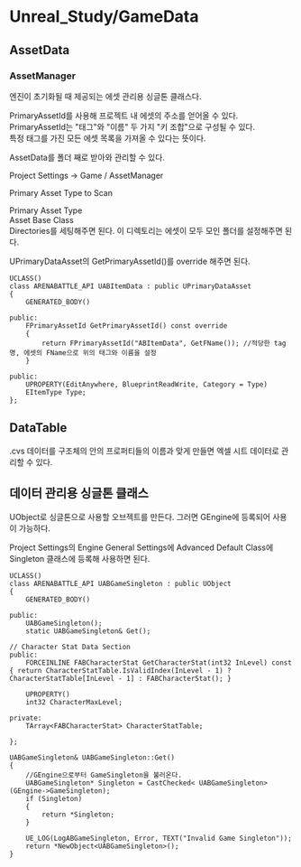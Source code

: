 # Unreal_Study/GameData


## AssetData

### AssetManager

엔진이 초기화될 때 제공되는 에셋 관리용 싱글톤 클래스다.

PrimaryAssetId를 사용해 프로젝트 내 에셋의 주소를 얻어올 수 있다.  
PrimaryAssetId는 "태그"와 "이름" 두 가지 "키 조합"으로 구성될 수 있다.  
특정 태그를 가진 모든 에셋 목록을 가져올 수 있다는 뜻이다.  

AssetData를 폴더 째로 받아와 관리할 수 있다.

Project Settings -> Game / AssetManager 

Primary Asset Type to Scan

Primary Asset Type  
Asset Base Class  
Directories를 세팅해주면 된다. 이 디렉토리는 에셋이 모두 모인 폴더를 설정해주면 된다.


UPrimaryDataAsset의 GetPrimaryAssetId()를 override 해주면 된다. 
```
UCLASS()
class ARENABATTLE_API UABItemData : public UPrimaryDataAsset
{
	GENERATED_BODY()
	
public:
	FPrimaryAssetId GetPrimaryAssetId() const override
	{
		return FPrimaryAssetId("ABItemData", GetFName()); //적당한 tag 명, 에셋의 FName으로 위의 태그와 이름을 설정
	}
	
public:
	UPROPERTY(EditAnywhere, BlueprintReadWrite, Category = Type)
	EItemType Type;
};
```


## DataTable

.cvs 데이터를 구조체의 안의 프로퍼티들의 이름과 맞게 만들면 엑셀 시트 데이터로 관리할 수 있다.

## 데이터 관리용 싱글톤 클래스

UObject로 싱글톤으로 사용할 오브젝트를 만든다. 그러면 GEngine에 등록되어 사용이 가능하다.

Project Settings의 Engine General Settings에 Advanced Default Class에 Singleton 클래스에 등록해 사용하면 된다.

```
UCLASS()
class ARENABATTLE_API UABGameSingleton : public UObject
{
	GENERATED_BODY()
	
public:
	UABGameSingleton();
	static UABGameSingleton& Get();

// Character Stat Data Section
public:
	FORCEINLINE FABCharacterStat GetCharacterStat(int32 InLevel) const { return CharacterStatTable.IsValidIndex(InLevel - 1) ? CharacterStatTable[InLevel - 1] : FABCharacterStat(); }

	UPROPERTY()
	int32 CharacterMaxLevel;

private:
	TArray<FABCharacterStat> CharacterStatTable;
	
};

```

```
UABGameSingleton& UABGameSingleton::Get()
{
	//GEngine으로부터 GameSingleton을 불러온다.
	UABGameSingleton* Singleton = CastChecked< UABGameSingleton>(GEngine->GameSingleton);
	if (Singleton)
	{
		return *Singleton;
	}

	UE_LOG(LogABGameSingleton, Error, TEXT("Invalid Game Singleton"));
	return *NewObject<UABGameSingleton>();
}
```